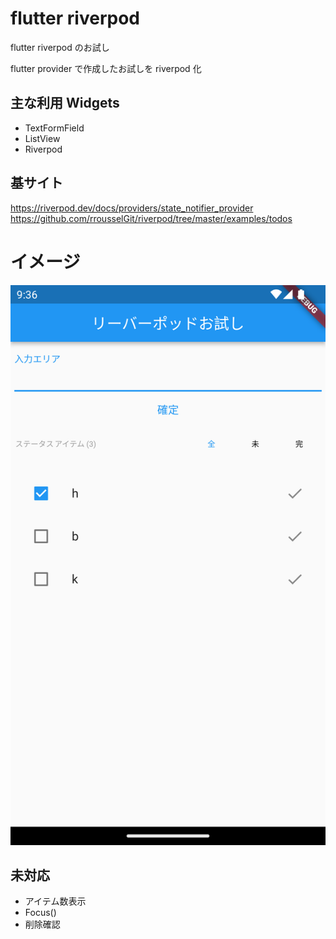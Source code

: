 # flutter riverpod

flutter riverpod のお試し

flutter provider で作成したお試しを riverpod 化

## 主な利用 Widgets

- TextFormField
- ListView
- Riverpod

## 基サイト

https://riverpod.dev/docs/providers/state_notifier_provider
https://github.com/rrousselGit/riverpod/tree/master/examples/todos

# イメージ

<img src="./Screenshot.png" >

## 未対応

- アイテム数表示
- Focus()
- 削除確認
